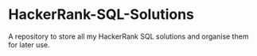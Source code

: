 # HackerRank-SQL-Solutions
A repository to store all my HackerRank SQL solutions and organise them for later use.
